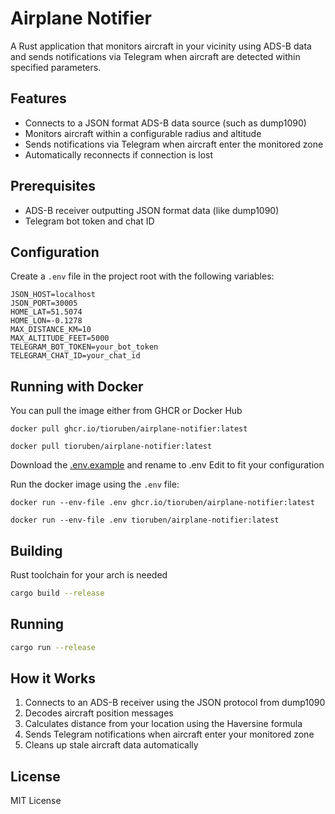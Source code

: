 # Airplane Notifier

A Rust application that monitors aircraft in your vicinity using ADS-B data and sends notifications via Telegram when aircraft are detected within specified parameters.

## Features

- Connects to a JSON format ADS-B data source (such as dump1090)
- Monitors aircraft within a configurable radius and altitude
- Sends notifications via Telegram when aircraft enter the monitored zone
- Automatically reconnects if connection is lost

## Prerequisites

- ADS-B receiver outputting JSON format data (like dump1090)
- Telegram bot token and chat ID


## Configuration

Create a `.env` file in the project root with the following variables:

```env
JSON_HOST=localhost
JSON_PORT=30005
HOME_LAT=51.5074
HOME_LON=-0.1278
MAX_DISTANCE_KM=10
MAX_ALTITUDE_FEET=5000
TELEGRAM_BOT_TOKEN=your_bot_token
TELEGRAM_CHAT_ID=your_chat_id
```

## Running with Docker

You can pull the image either from GHCR or Docker Hub

```
docker pull ghcr.io/tioruben/airplane-notifier:latest
```

```
docker pull tioruben/airplane-notifier:latest
```

Download the [.env.example](.env.example) and rename to .env Edit to fit your configuration

Run the docker image using the `.env` file:

```
docker run --env-file .env ghcr.io/tioruben/airplane-notifier:latest
```

```
docker run --env-file .env tioruben/airplane-notifier:latest
```

## Building

Rust toolchain for your arch is needed

```bash
cargo build --release
```

## Running

```bash
cargo run --release
```

## How it Works

1. Connects to an ADS-B receiver using the JSON protocol from dump1090
2. Decodes aircraft position messages
3. Calculates distance from your location using the Haversine formula
4. Sends Telegram notifications when aircraft enter your monitored zone
5. Cleans up stale aircraft data automatically

## License

MIT License

